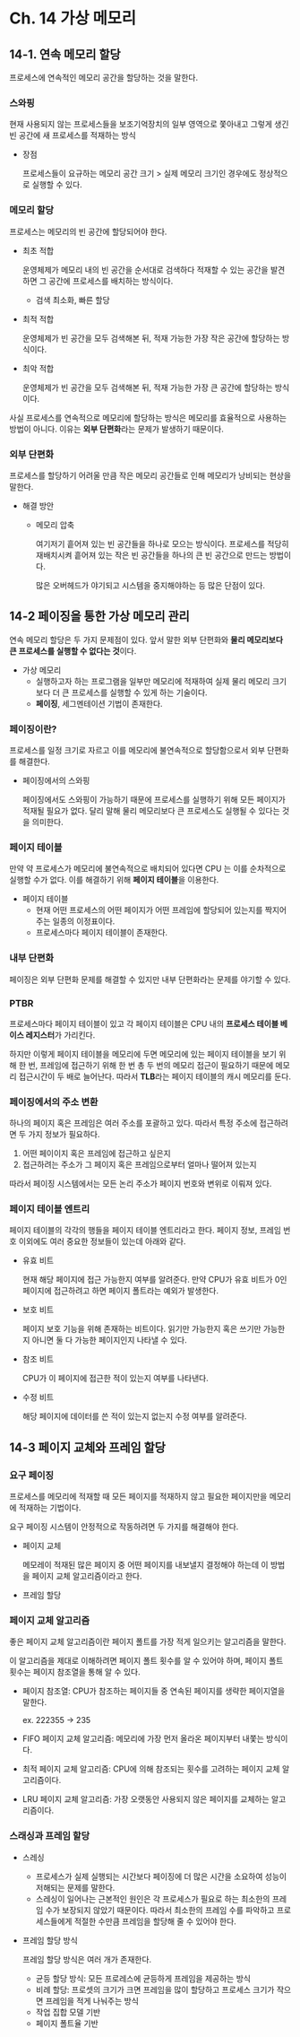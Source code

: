 # Ch. 14 가상 메모리

## 14-1. 연속 메모리 할당

프로세스에 연속적인 메모리 공간을 할당하는 것을 말한다.

### 스와핑

현재 사용되지 않는 프로세스들을 보조기억장치의 일부 영역으로 쫓아내고 그렇게 생긴 빈 공간에 새 프로세스를 적재하는 방식

- 장점
    
    프로세스들이 요규하는 메모리 공간 크기 > 실제 메모리 크기인 경우에도 정상적으로 실행할 수 있다.
    

### 메모리 할당

프로세스는 메모리의 빈 공간에 할당되어야 한다.

- 최초 적합
    
    운영체제가 메모리 내의 빈 공간을 순서대로 검색하다 적재할 수 있는 공간을 발견하면 그 공간에 프로세스를 배치하는 방식이다.
    
    - 검색 최소화, 빠른 할당
- 최적 적합
    
    운영체제가 빈 공간을 모두 검색해본 뒤, 적재 가능한 가장 작은 공간에 할당하는 방식이다.
    
- 최악 적합
    
    운영체제가 빈 공간을 모두 검색해본 뒤, 적재 가능한 가장 큰 공간에 할당하는 방식이다.
    

사실 프로세스를 연속적으로 메모리에 할당하는 방식은 메모리를 효율적으로 사용하는 방법이 아니다. 이유는 **외부 단편화**라는 문제가 발생하기 때문이다.

### 외부 단편화

프로세스를 할당하기 어려울 만큼 작은 메모리 공간들로 인해 메모리가 낭비되는 현상을 말한다.

- 해결 방안
    - 메모리 압축
        
        여기저기 흩어져 있는 빈 공간들을 하나로 모으는 방식이다. 프로세스를 적당히 재배치시켜 흩어져 있는 작은 빈 공간들을 하나의 큰 빈 공간으로 만드는 방법이다.
        
        많은 오버헤드가 야기되고 시스템을 중지해야하는 등 많은 단점이 있다.
        

## 14-2 페이징을 통한 가상 메모리 관리

연속 메모리 할당은 두 가지 문제점이 있다. 앞서 말한 외부 단편화와 **물리 메모리보다 큰 프로세스를 실행할 수 없다는 것**이다.

- 가상 메모리
    - 실행하고자 하는 프로그램을 일부만 메모리에 적재하여 실제 물리 메모리 크기보다 더 큰 프로세스를 실행할 수 있게 하는 기술이다.
    - **페이징**, 세그멘테이션 기법이 존재한다.

### 페이징이란?

프로세스를 일정 크기로 자르고 이를 메모리에 불연속적으로 할당함으로서 외부 단편화를 해결한다.

- 페이징에서의 스와핑
    
    페이징에서도 스와핑이 가능하기 때문에 프로세스를 실행하기 위해 모든 페이지가 적재될 필요가 없다. 달리 말해 물리 메모리보다 큰 프로세스도 실행될 수 있다는 것을 의미한다.
    

### 페이지 테이블

만약 약 프로세스가 메모리에 불연속적으로 배치되어 있다면 CPU 는 이를 순차적으로 실행할 수가 없다. 이를 해결하기 위해 **페이지 테이블**을 이용한다.

- 페이지 테이블
    - 현재 어떤 프로세스의 어떤 페이지가 어떤 프레임에 할당되어 있는지를 짝지어주는 일종의 이정표이다.
    - 프로세스마다 페이지 테이블이 존재한다.

### 내부 단편화

페이징은 외부 단편화 문제를 해결할 수 있지만 내부 단편화라는 문제를 야기할 수 있다.

### PTBR

프로세스마다 페이지 테이블이 있고 각 페이지 테이블은 CPU 내의 **프로세스 테이블 베이스 레지스터**가 가리킨다.

하지만 이렇게 페이지 테이블을 메모리에 두면 메모리에 있는 페이지 테이블을 보기 위해 한 번, 프레임에 접근하기 위해 한 번 총 두 번의 메모리 접근이 필요하기 때문에 메모리 접근시간이 두 배로 늘어난다. 따라서 **TLB**라는 페이지 테이블의 캐시 메모리를 둔다. 

### 페이징에서의 주소 변환

하나의 페이지 혹은 프레임은 여러 주소를 포괄하고 있다. 따라서 특정 주소에 접근하려면 두 가지 정보가 필요하다.

1. 어떤 페이이지 혹은 프레임에 접근하고 싶은지
2. 접근하려는 주소가 그 페이지 혹은 프레임으로부터 얼마나 떨어져 있는지

따라서 페이징 시스템에서는 모든 논리 주소가 페이지 번호와 변위로 이뤄져 있다.

### 페이지 테이블 엔트리

페이지 테이블의 각각의 행들을 페이지 테이블 엔트리라고 한다. 페이지 정보, 프레임 번호 이외에도 여러 중요한 정보들이 있는데 아래와 같다.

- 유효 비트
    
    현재 해당 페이지에 접근 가능한지 여부를 알려준다. 만약 CPU가 유효 비트가 0인 페이지에 접근하려고 하면 페이지 폴트라는 예외가 발생한다.
    
- 보호 비트
    
    페이지 보호 기능을 위해 존재하는 비트이다. 읽기만 가능한지 혹은 쓰기만 가능한지 아니면 둘 다 가능한 페이지인지 나타낼 수 있다.
    
- 참조 비트
    
    CPU가 이 페이지에 접근한 적이 있는지 여부를 나타낸다.
    
- 수정 비트
    
    해당 페이지에 데이터를 쓴 적이 있는지 없는지 수정 여부를 알려준다.
    

## 14-3 페이지 교체와 프레임 할당

### 요구 페이징

프로세스를 메모리에 적재할 때 모든 페이지를 적재하지 않고 필요한 페이지만을 메모리에 적재하는 기법이다.

요구 페이징 시스템이 안정적으로 작동하려면 두 가지를 해결해야 한다.

- 페이지 교체
    
    메모레이 적재된 많은 페이지 중 어떤 페이지를 내보낼지 결정해야 하는데 이 방법을 페이지 교체 알고리즘이라고 한다.
    
- 프레임 할당

### 페이지 교체 알고리즘

좋은 페이지 교체 알고리즘이란 페이지 폴트를 가장 적게 일으키는 알고리즘을 말한다.

이 알고리즘을 제대로 이해하려면 페이지 폴트 횟수를 알 수 있어야 하며, 페이지 폴트 횟수는 페이지 참조열을 통해 알 수 있다.

- 페이지 참조열: CPU가 참조하는 페이지들 중 연속된 페이지를 생략한 페이지열을 말한다.
    
     ex.  222355 → 235
    
- FIFO 페이지 교체 알고리즘: 메모리에 가장 먼저 올라온 페이지부터 내쫓는 방식이다.
- 최적 페이지 교체 알고리즘: CPU에 의해 참조되는 횟수를 고려하는 페이지 교체 알고리즘이다.
- LRU 페이지 교체 알고리즘: 가장 오랫동안 사용되지 않은 페이지를 교체하는 알고리즘이다.

### 스래싱과 프레임 할당

- 스레싱
    - 프로세스가 실제 실행되는 시간보다 페이징에 더 많은 시간을 소요하여 성능이 저해되는 문제를 말한다.
    - 스레싱이 일어나는 근본적인 원인은 각 프로세스가 필요로 하는 최소한의 프레임 수가 보장되지 않았기 때문이다. 따라서 최소한의 프레임 수를 파악하고 프로세스들에게 적절한 수만큼 프레임을 할당해 줄 수 있어야 한다.
- 프레임 할당 방식
    
    프레임 할당 방식은 여러 개가 존재한다.
    
    - 균등 할당 방식: 모든 프로레스에 균등하게 프레임을 제공하는 방식
    - 비례 할당: 프로셋의 크기가 크면 프레임을 많이 할당하고 프로세스 크기가 작으면 프레임을 적게 나눠주는 방식
    - 작업 집합 모델 기반
    - 페이지 폴트율 기반
